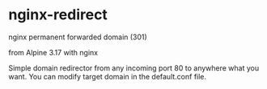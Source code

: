 # nginx-redirect
nginx permanent forwarded domain (301)


from Alpine 3.17 with nginx

Simple domain redirector from any incoming port 80 to anywhere what you want.
You can modify target domain in the default.conf file.

